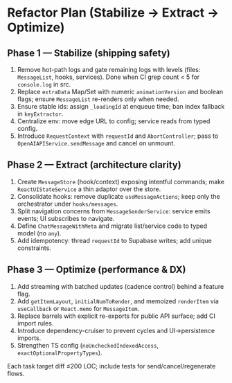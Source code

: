 # Refactor Plan (Stabilize → Extract → Optimize)

## Phase 1 — Stabilize (shipping safety)
1. Remove hot-path logs and gate remaining logs with levels (files: `MessageList`, hooks, services). Done when CI grep count < 5 for `console.log` in src.
2. Replace `extraData` Map/Set with numeric `animationVersion` and boolean flags; ensure `MessageList` re-renders only when needed.
3. Ensure stable ids: assign `_loadingId` at enqueue time; ban index fallback in `keyExtractor`.
4. Centralize env: move edge URL to config; service reads from typed config.
5. Introduce `RequestContext` with `requestId` and `AbortController`; pass to `OpenAIAPIService.sendMessage` and cancel on unmount.

## Phase 2 — Extract (architecture clarity)
1. Create `MessageStore` (hook/context) exposing intentful commands; make `ReactUIStateService` a thin adaptor over the store.
2. Consolidate hooks: remove duplicate `useMessageActions`; keep only the orchestrator under `hooks/messages`.
3. Split navigation concerns from `MessageSenderService`: service emits events; UI subscribes to navigate.
4. Define `ChatMessageWithMeta` and migrate list/service code to typed model (no `any`).
5. Add idempotency: thread `requestId` to Supabase writes; add unique constraints.

## Phase 3 — Optimize (performance & DX)
1. Add streaming with batched updates (cadence control) behind a feature flag.
2. Add `getItemLayout`, `initialNumToRender`, and memoized `renderItem` via `useCallback` or `React.memo` for `MessageItem`.
3. Replace barrels with explicit re-exports for public API surface; add CI import rules.
4. Introduce dependency-cruiser to prevent cycles and UI→persistence imports.
5. Strengthen TS config (`noUncheckedIndexedAccess`, `exactOptionalPropertyTypes`).

Each task target diff ≤200 LOC; include tests for send/cancel/regenerate flows.
